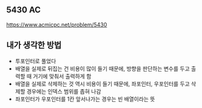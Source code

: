 ## 5430 AC

<https://www.acmicpc.net/problem/5430>

## 내가 생각한 방법

<!-- ![이미지](./img.png) -->

- 투포인터로 풀었다
- 배열을 실제로 뒤집는 건 비용이 많이 들기 때문에, 방향을 판단하는 변수를 두고 출력할 때 거기에 맞춰서 출력하게 함
- 배열을 실제로 삭제하는 것 역시 비용이 들기 때문에, 좌포인터, 우포인터를 두고 삭제할 경우에는 인덱스 범위를 좁혀 나감
- 좌포인터가 우포인터를 1칸 앞서나가는 경우는 빈 배열이라는 뜻
